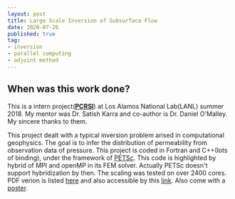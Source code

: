 ```yaml
---
layout: post
title: Large Scale Inversion of Subsurface Flow
date: 2020-07-26
published: true
tag: 
- inversion
- parallel computing
- adjoint method
---
```

## When was this work done?

This is a intern project([**PCRSI**](https://www.lanl.gov/projects/national-security-education-center/information-science-technology/summer-schools/parallelcomputing/2018/2018-projects.php)) at Los Alamos National Lab(LANL) summer 2018. My mentor was Dr. Satish Karra and co-author is Dr. Daniel O'Malley. My sincere thanks to them. 

This project dealt with a typical inversion problem arised in computational geophysics. The goal is to infer the distribution of permeability from observation data of pressure. This project is coded in Fortran and C++(lots of binding), under the framework of [PETSc](https://www.mcs.anl.gov/petsc/). This code is highlighted by hybrid of MPI and openMP in its FEM solver. Actually PETSc doesn't support hybridization by then. The scaling was tested on over 2400 cores. PDF verion is listed [here](/docs/Inversion/1906.01132.pdf) and also accessible by this [link](https://arxiv.org/abs/1906.01132). Also come with a [poster](https://www.lanl.gov/projects/national-security-education-center/information-science-technology/summer-schools/parallelcomputing/_assets/images/2018projects/Shu.pdf).

